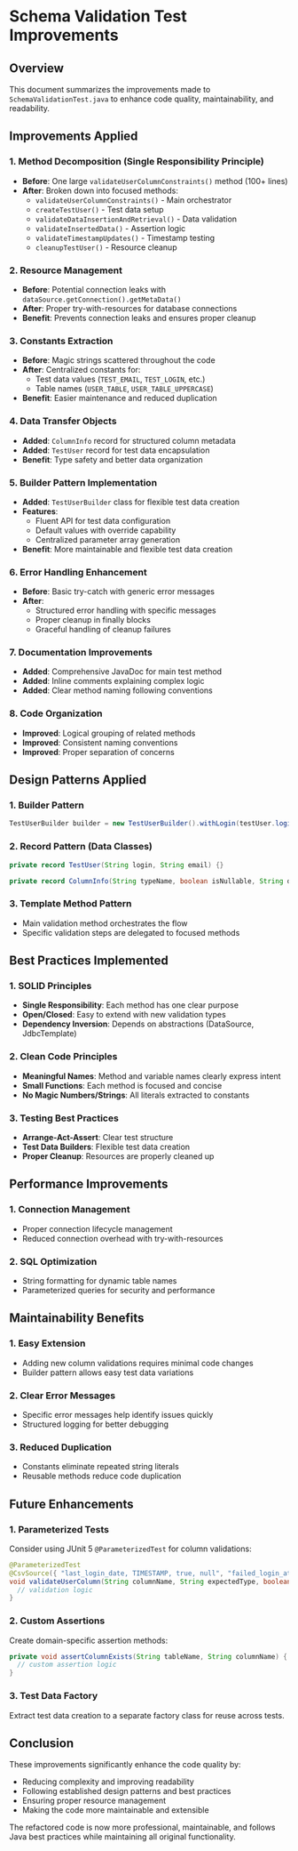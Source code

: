 # Schema Validation Test Improvements

## Overview

This document summarizes the improvements made to `SchemaValidationTest.java` to enhance code quality, maintainability, and readability.

## Improvements Applied

### 1. **Method Decomposition (Single Responsibility Principle)**

- **Before**: One large `validateUserColumnConstraints()` method (100+ lines)
- **After**: Broken down into focused methods:
  - `validateUserColumnConstraints()` - Main orchestrator
  - `createTestUser()` - Test data setup
  - `validateDataInsertionAndRetrieval()` - Data validation
  - `validateInsertedData()` - Assertion logic
  - `validateTimestampUpdates()` - Timestamp testing
  - `cleanupTestUser()` - Resource cleanup

### 2. **Resource Management**

- **Before**: Potential connection leaks with `dataSource.getConnection().getMetaData()`
- **After**: Proper try-with-resources for database connections
- **Benefit**: Prevents connection leaks and ensures proper cleanup

### 3. **Constants Extraction**

- **Before**: Magic strings scattered throughout the code
- **After**: Centralized constants for:
  - Test data values (`TEST_EMAIL`, `TEST_LOGIN`, etc.)
  - Table names (`USER_TABLE`, `USER_TABLE_UPPERCASE`)
- **Benefit**: Easier maintenance and reduced duplication

### 4. **Data Transfer Objects**

- **Added**: `ColumnInfo` record for structured column metadata
- **Added**: `TestUser` record for test data encapsulation
- **Benefit**: Type safety and better data organization

### 5. **Builder Pattern Implementation**

- **Added**: `TestUserBuilder` class for flexible test data creation
- **Features**:
  - Fluent API for test data configuration
  - Default values with override capability
  - Centralized parameter array generation
- **Benefit**: More maintainable and flexible test data creation

### 6. **Error Handling Enhancement**

- **Before**: Basic try-catch with generic error messages
- **After**:
  - Structured error handling with specific messages
  - Proper cleanup in finally blocks
  - Graceful handling of cleanup failures

### 7. **Documentation Improvements**

- **Added**: Comprehensive JavaDoc for main test method
- **Added**: Inline comments explaining complex logic
- **Added**: Clear method naming following conventions

### 8. **Code Organization**

- **Improved**: Logical grouping of related methods
- **Improved**: Consistent naming conventions
- **Improved**: Proper separation of concerns

## Design Patterns Applied

### 1. **Builder Pattern**

```java
TestUserBuilder builder = new TestUserBuilder().withLogin(testUser.login()).withEmail(testUser.email()).withFailedLoginAttempts(5);

```

### 2. **Record Pattern (Data Classes)**

```java
private record TestUser(String login, String email) {}

private record ColumnInfo(String typeName, boolean isNullable, String defaultValue) {}

```

### 3. **Template Method Pattern**

- Main validation method orchestrates the flow
- Specific validation steps are delegated to focused methods

## Best Practices Implemented

### 1. **SOLID Principles**

- **Single Responsibility**: Each method has one clear purpose
- **Open/Closed**: Easy to extend with new validation types
- **Dependency Inversion**: Depends on abstractions (DataSource, JdbcTemplate)

### 2. **Clean Code Principles**

- **Meaningful Names**: Method and variable names clearly express intent
- **Small Functions**: Each method is focused and concise
- **No Magic Numbers/Strings**: All literals extracted to constants

### 3. **Testing Best Practices**

- **Arrange-Act-Assert**: Clear test structure
- **Test Data Builders**: Flexible test data creation
- **Proper Cleanup**: Resources are properly cleaned up

## Performance Improvements

### 1. **Connection Management**

- Proper connection lifecycle management
- Reduced connection overhead with try-with-resources

### 2. **SQL Optimization**

- String formatting for dynamic table names
- Parameterized queries for security and performance

## Maintainability Benefits

### 1. **Easy Extension**

- Adding new column validations requires minimal code changes
- Builder pattern allows easy test data variations

### 2. **Clear Error Messages**

- Specific error messages help identify issues quickly
- Structured logging for better debugging

### 3. **Reduced Duplication**

- Constants eliminate repeated string literals
- Reusable methods reduce code duplication

## Future Enhancements

### 1. **Parameterized Tests**

Consider using JUnit 5 `@ParameterizedTest` for column validations:

```java
@ParameterizedTest
@CsvSource({ "last_login_date, TIMESTAMP, true, null", "failed_login_attempts, INTEGER, true, 0" })
void validateUserColumn(String columnName, String expectedType, boolean nullable, String defaultValue) {
  // validation logic
}

```

### 2. **Custom Assertions**

Create domain-specific assertion methods:

```java
private void assertColumnExists(String tableName, String columnName) {
  // custom assertion logic
}

```

### 3. **Test Data Factory**

Extract test data creation to a separate factory class for reuse across tests.

## Conclusion

These improvements significantly enhance the code quality by:

- Reducing complexity and improving readability
- Following established design patterns and best practices
- Ensuring proper resource management
- Making the code more maintainable and extensible

The refactored code is now more professional, maintainable, and follows Java best practices while maintaining all original functionality.
